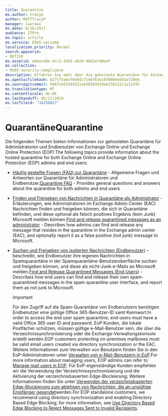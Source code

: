 ```yaml
---
title: Quarantine
ms.author: tracyp
author: MSFTTracyP
manager: laurawi
ms.date: 6/16/2017
audience: ITPro
ms.topic: article
ms.service: O365-seccomp
localization_priority: Normal
search.appverid:
- MET150
ms.assetid: e9eecdde-dcc2-4283-a820-98d1e740e4f
ms.collection:
- M365-security-compliance
description: Erfahren Sie mehr über die gehostete Quarantäne für Exchange Online und Exchange Online Schutz.
ms.openlocfilehash: b27cf5a6ef6e9dc7140763e1970804e501e720e6
ms.sourcegitcommit: 9d67cb52544321a430343d39eb336112c1a11d35
ms.translationtype: MT
ms.contentlocale: de-DE
ms.lasthandoff: 05/17/2019
ms.locfileid: "34156817"
---
```

# <a name="quarantine"></a><span data-ttu-id="bedbd-103">Quarantäne</span><span class="sxs-lookup"><span data-stu-id="bedbd-103">Quarantine</span></span>

<span data-ttu-id="bedbd-104">Die folgenden Themen bieten Informationen zur gehosteten Quarantäne für Administratoren und Endbenutzer von Exchange Online und Exchange Online Protection (EOP):</span><span class="sxs-lookup"><span data-stu-id="bedbd-104">The following topics provide information about the hosted quarantine for both Exchange Online and Exchange Online Protection (EOP) admins and end users:</span></span>
  
- <span data-ttu-id="bedbd-105">[Häufig gestellte Fragen (FAQ) zur Quarantäne](quarantine-faq.md) - Allgemeine Fragen und Antworten zur Quarantäne für Administratoren und Endbenutzer.</span><span class="sxs-lookup"><span data-stu-id="bedbd-105">[Quarantine FAQ](quarantine-faq.md) - Provides general questions and answers about the quarantine for both admins and end users</span></span> 
    
- <span data-ttu-id="bedbd-106">[Finden und Freigeben von Nachrichten in Quarantäne als Administrator](find-and-release-quarantined-messages-as-an-administrator.md) - Erläuterungen, wie Administratoren im Exchange Admin Center (EAC) Nachrichten finden und freigeben können, die sich in Quarantäne befinden, und diese optional als falsch positives Ergebnis (kein Junk) Microsoft melden können.</span><span class="sxs-lookup"><span data-stu-id="bedbd-106">[Find and release quarantined messages as an administrator](find-and-release-quarantined-messages-as-an-administrator.md) - Describes how admins can find and release any message that resides in the quarantine in the Exchange admin center (EAC), and optionally report it as a false positive (not junk) message to Microsoft.</span></span> 
    
- <span data-ttu-id="bedbd-107">[Suchen und Freigeben von isolierten Nachrichten (Endbenutzer)](http://technet.microsoft.com/library/e439b560-827a-4807-abd3-6b861c1ff786.aspx) – beschreibt, wie Endbenutzer ihre eigenen Nachrichten in Spamquarantäne in der Spamquarantäne-Benutzeroberfläche suchen und freigeben können, und diese als nicht-Junk-e-Mails an Microsoft melden.</span><span class="sxs-lookup"><span data-stu-id="bedbd-107">[Find and Release Quarantined Messages (End Users)](http://technet.microsoft.com/library/e439b560-827a-4807-abd3-6b861c1ff786.aspx) - Describes how end users can find and release their own spam-quarantined messages in the spam quarantine user interface, and report them as not junk to Microsoft.</span></span> 
    
    > [!IMPORTANT]
    > <span data-ttu-id="bedbd-108">Für den Zugriff auf die Spam-Quarantäne von Endbenutzern benötigen Endbenutzer eine gültige Office 365-Benutzer-ID samt Kennwort.</span><span class="sxs-lookup"><span data-stu-id="bedbd-108">In order to access the end user spam quarantine, end users must have a valid Office 365 user ID and password.</span></span> <span data-ttu-id="bedbd-109">EoP Kunden, die lokale Postfächer schützen, müssen gültige e-Mail-Benutzer sein, die über die Verzeichnissynchronisierung oder die Exchange-Verwaltungskonsole erstellt werden.</span><span class="sxs-lookup"><span data-stu-id="bedbd-109">EOP customers protecting on-premises mailboxes must be valid email users created via directory synchronization or the EAC.</span></span> <span data-ttu-id="bedbd-110">Weitere Informationen zum Verwalten von Benutzern finden Sie in den EoP-Administratoren unter [Verwalten von e-Mail-Benutzern in EoP](eop/manage-mail-users-in-eop.md).</span><span class="sxs-lookup"><span data-stu-id="bedbd-110">For more information about managing users, EOP admins can refer to [Manage mail users in EOP](eop/manage-mail-users-in-eop.md).</span></span> <span data-ttu-id="bedbd-111">Für EoP-eigenständige Kunden empfehlen wir die Verwendung der Verzeichnissynchronisierung und die Aktivierung der verzeichnisbasierten Edge-Blockierung; Weitere Informationen finden Sie unter [Verwenden der verzeichnisbasierten Edge-Blockierung zum ablehnen von Nachrichten, die an ungültige Empfänger gesendet](http://technet.microsoft.com/library/ca7b7416-92ed-40ad-abdb-695be46ea2e4.aspx)werden.</span><span class="sxs-lookup"><span data-stu-id="bedbd-111">For EOP standalone customers, we recommend using directory synchronization and enabling Directory Based Edge Blocking; for more information, see [Use Directory Based Edge Blocking to Reject Messages Sent to Invalid Recipients](http://technet.microsoft.com/library/ca7b7416-92ed-40ad-abdb-695be46ea2e4.aspx).</span></span> 
  
    

